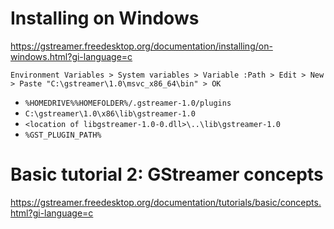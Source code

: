 # Installing on Windows #

<https://gstreamer.freedesktop.org/documentation/installing/on-windows.html?gi-language=c>


```
Environment Variables > System variables > Variable :Path > Edit > New > Paste "C:\gstreamer\1.0\msvc_x86_64\bin" > OK
```


* `%HOMEDRIVE%%HOMEFOLDER%/.gstreamer-1.0/plugins`
* `C:\gstreamer\1.0\x86\lib\gstreamer-1.0`
* `<location of libgstreamer-1.0-0.dll>\..\lib\gstreamer-1.0`
* `%GST_PLUGIN_PATH%`


# Basic tutorial 2: GStreamer concepts #

<https://gstreamer.freedesktop.org/documentation/tutorials/basic/concepts.html?gi-language=c>
